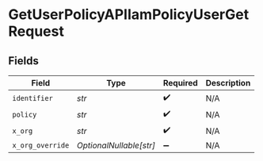 # GetUserPolicyAPIIamPolicyUserGetRequest


## Fields

| Field                   | Type                    | Required                | Description             |
| ----------------------- | ----------------------- | ----------------------- | ----------------------- |
| `identifier`            | *str*                   | :heavy_check_mark:      | N/A                     |
| `policy`                | *str*                   | :heavy_check_mark:      | N/A                     |
| `x_org`                 | *str*                   | :heavy_check_mark:      | N/A                     |
| `x_org_override`        | *OptionalNullable[str]* | :heavy_minus_sign:      | N/A                     |